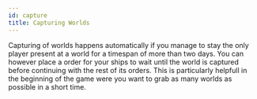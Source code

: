 ```yaml
---
id: capture
title: Capturing Worlds
---
```


Capturing of worlds happens automatically if you manage to stay the only player present at a world for a timespan of more than two days. You can however place a order for your ships to wait until the world is captured before continuing with the rest of its orders. This is particularly helpfull in the beginning of the game were you want to grab as many worlds as possible in a short time.